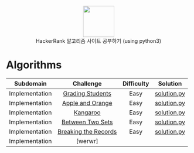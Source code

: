 <p align="center">
    <a href="https://www.hackerrank.com/RodneyShag">
        <img height=85 src="https://d3keuzeb2crhkn.cloudfront.net/hackerrank/assets/styleguide/logo_wordmark-f5c5eb61ab0a154c3ed9eda24d0b9e31.svg">
    </a>
    <br> HackerRank 알고리즘 사이트 공부하기 (using python3)
</p>

# Algorithms

|        Subdomain        |                                                              Challenge                                                              | Difficulty |                                                                                  Solution                                                                                 |
|:-----------------------:|:-----------------------------------------------------------------------------------------------------------------------------------:|:------:|:-------------------------------------------------------------------------------------------------------------------------------------------------------------------------:|
|         Implementation         | [Grading Students](https://www.hackerrank.com/challenges/grading/problem)                                                         |   Easy  | [solution.py](https://github.com/JoosikHan/HackerRank/blob/master/Implementation/Grading%20Students/solution.py)                          |
|         Implementation         | [Apple and Orange](https://www.hackerrank.com/challenges/apple-and-orange/problem)                                                             |   Easy   | [solution.py](https://github.com/JoosikHan/HackerRank/blob/master/Implementation/Apple%20and%20Orange/solution.py)                                    |
|         Implementation         | [Kangaroo](https://www.hackerrank.com/challenges/kangaroo/problem)            |   Easy   | [solution.py](https://github.com/JoosikHan/HackerRank/blob/master/Implementation/Kangaroo/solution.py)                         |
|         Implementation         | [Between Two Sets](https://www.hackerrank.com/challenges/between-two-sets/problem)                     |   Easy    | [solution.py](https://github.com/JoosikHan/HackerRank/blob/master/Implementation/Between%20Two%20Sets/solution.py)             |
|         Implementation         | [Breaking the Records](https://www.hackerrank.com/challenges/breaking-best-and-worst-records/problem)  |   Easy    | [solution.py](https://github.com/JoosikHan/HackerRank/blob/master/Implementation/Breaking%20the%20Records/solution.py)       |
|         Implementation         | [werwr]
